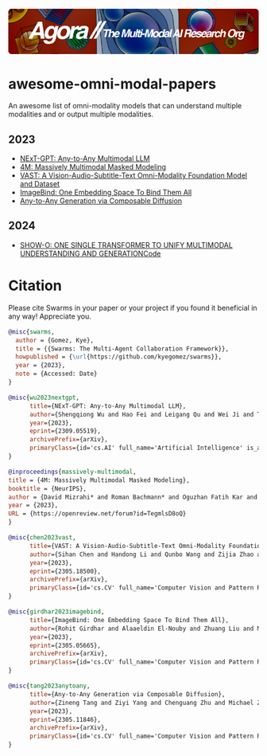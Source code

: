 [![Multi-Modality](agorabanner.png)](https://discord.gg/qUtxnK2NMf)

# awesome-omni-modal-papers
An awesome list of omni-modality models that can understand multiple modalities and or output multiple modalities. 

## 2023

- [NExT-GPT: Any-to-Any Multimodal LLM](https://arxiv.org/abs/2309.05519)
- [4M: Massively Multimodal Masked Modeling](https://arxiv.org/abs/2312.06647)
- [VAST: A Vision-Audio-Subtitle-Text Omni-Modality Foundation Model and Dataset](https://arxiv.org/abs/2305.18500)
- [ImageBind: One Embedding Space To Bind Them All](https://arxiv.org/abs/2305.05665)
- [Any-to-Any Generation via Composable Diffusion](https://arxiv.org/abs/2305.11846)

## 2024

- [SHOW-O: ONE SINGLE TRANSFORMER TO UNIFY MULTIMODAL UNDERSTANDING AND GENERATION](https://arxiv.org/pdf/2408.12528)[Code](https://github.com/showlab/Show-o)


# Citation
Please cite Swarms in your paper or your project if you found it beneficial in any way! Appreciate you.

```bibtex
@misc{swarms,
  author = {Gomez, Kye},
  title = {{Swarms: The Multi-Agent Collaboration Framework}},
  howpublished = {\url{https://github.com/kyegomez/swarms}},
  year = {2023},
  note = {Accessed: Date}
}
```

```bibtex
@misc{wu2023nextgpt,
      title={NExT-GPT: Any-to-Any Multimodal LLM}, 
      author={Shengqiong Wu and Hao Fei and Leigang Qu and Wei Ji and Tat-Seng Chua},
      year={2023},
      eprint={2309.05519},
      archivePrefix={arXiv},
      primaryClass={id='cs.AI' full_name='Artificial Intelligence' is_active=True alt_name=None in_archive='cs' is_general=False description='Covers all areas of AI except Vision, Robotics, Machine Learning, Multiagent Systems, and Computation and Language (Natural Language Processing), which have separate subject areas. In particular, includes Expert Systems, Theorem Proving (although this may overlap with Logic in Computer Science), Knowledge Representation, Planning, and Uncertainty in AI. Roughly includes material in ACM Subject Classes I.2.0, I.2.1, I.2.3, I.2.4, I.2.8, and I.2.11.'}
}
```

```bibtex
@inproceedings{massively-multimodal,
title = {4M: Massively Multimodal Masked Modeling},
booktitle = {NeurIPS},
author = {David Mizrahi* and Roman Bachmann* and Oguzhan Fatih Kar and Teresa Yeo and Mingfei Gao and Afshin Dehghan and Amir Zamir},
year = {2023},
URL = {https://openreview.net/forum?id=TegmlsD8oQ}
}
```

```bibtex
@misc{chen2023vast,
      title={VAST: A Vision-Audio-Subtitle-Text Omni-Modality Foundation Model and Dataset}, 
      author={Sihan Chen and Handong Li and Qunbo Wang and Zijia Zhao and Mingzhen Sun and Xinxin Zhu and Jing Liu},
      year={2023},
      eprint={2305.18500},
      archivePrefix={arXiv},
      primaryClass={id='cs.CV' full_name='Computer Vision and Pattern Recognition' is_active=True alt_name=None in_archive='cs' is_general=False description='Covers image processing, computer vision, pattern recognition, and scene understanding. Roughly includes material in ACM Subject Classes I.2.10, I.4, and I.5.'}
}
```

```bibtex
@misc{girdhar2023imagebind,
      title={ImageBind: One Embedding Space To Bind Them All}, 
      author={Rohit Girdhar and Alaaeldin El-Nouby and Zhuang Liu and Mannat Singh and Kalyan Vasudev Alwala and Armand Joulin and Ishan Misra},
      year={2023},
      eprint={2305.05665},
      archivePrefix={arXiv},
      primaryClass={id='cs.CV' full_name='Computer Vision and Pattern Recognition' is_active=True alt_name=None in_archive='cs' is_general=False description='Covers image processing, computer vision, pattern recognition, and scene understanding. Roughly includes material in ACM Subject Classes I.2.10, I.4, and I.5.'}
}
```
```bibtex
@misc{tang2023anytoany,
      title={Any-to-Any Generation via Composable Diffusion}, 
      author={Zineng Tang and Ziyi Yang and Chenguang Zhu and Michael Zeng and Mohit Bansal},
      year={2023},
      eprint={2305.11846},
      archivePrefix={arXiv},
      primaryClass={id='cs.CV' full_name='Computer Vision and Pattern Recognition' is_active=True alt_name=None in_archive='cs' is_general=False description='Covers image processing, computer vision, pattern recognition, and scene understanding. Roughly includes material in ACM Subject Classes I.2.10, I.4, and I.5.'}
}
```

